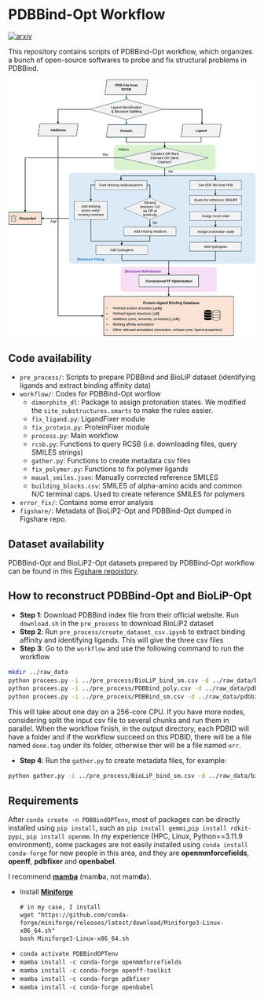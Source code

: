 # PDBBind-Opt Workflow

[![arxiv](https://img.shields.io/badge/arXiv-2411.01223-blue)](https://arxiv.org/abs/2411.01223)

This repository contains scripts of PDBBind-Opt workflow, which organizes a bunch of open-source softwares to probe and fix structural problems in PDBBind.

![workflow](assets/workflow.svg)

## Code availability

+ `pre_process/`: Scripts to prepare PDBBind and BioLiP dataset (identifying ligands and extract binding affinity data)
+ `workflow/`: Codes for PDBBind-Opt worflow
  - `dimorphite_dl`: Package to assign protonation states. We modified the `site_substructures.smarts` to make the rules easier.
  - `fix_ligand.py`: LigandFixer module
  - `fix_protein.py`: ProteinFixer module
  - `process.py`: Main workflow
  - `rcsb.py`: Functions to query RCSB (i.e. downloading files, query SMILES strings)
  - `gather.py`: Functions to create metadata csv files
  - `fix_polymer.py`: Functions to fix polymer ligands
  - `maual_smiles.json`: Manually corrected reference SMILES
  - `building_blocks.csv`: SMILES of alpha-amino acids and common N/C terminal caps. Used to create reference SMILES for polymers
+ `error_fix/`: Contains some error analysis
+ `figshare/`: Metadata of BioLiP2-Opt and PDBBind-Opt dumped in Figshare repo.

## Dataset availability

PDBBind-Opt and BioLiP2-Opt datasets prepared by PDBBind-Opt workflow can be found in this [Figshare repoistory](https://figshare.com/collections/PDBBind_Optimization_to_Create_a_High-Quality_Protein-Ligand_Binding_Dataset_for_Binding_Affinity_Prediction/7520133/1).

## How to reconstruct PDBBind-Opt and BioLiP-Opt

+ **Step 1**: Download PDBBind index file from their official website. Run `download.sh` in the `pre_process` to download BioLiP2 dataset
+ **Step 2**: Run `pre_process/create_dataset_csv.ipynb` to extract binding affinity and identifying ligands. This will give the three csv files
+ **Step 3**: Go to the `workflow` and use the following command to run the workflow
```bash
mkdir ../raw_data
python procees.py -i ../pre_process/BioLiP_bind_sm.csv -d ../raw_data/biolip2_opt
python procees.py -i ../pre_process/PDBBind_poly.csv -d ../raw_data/pdbbind_opt_poly --poly
python procees.py -i ../pre_process/PDBBind_sm.csv -d ../raw_data/pdbbind_opt_sm
```
This will take about one day on a 256-core CPU. If you have more nodes, considering split the input csv file to several chunks and run them in parallel. When the workflow finish, in the output directory, each PDBID will have a folder and if the workflow succeed on this PDBID, there will be a file named `done.tag` under its folder, otherwise ther will be a file named `err`. 
+ **Step 4**: Run the `gather.py` to create metadata files, for example:
```bash
python gather.py -i ../pre_process/BioLiP_bind_sm.csv -d ../raw_data/biolip2_opt -o ../figshare/biolip2_opt/biolip2_opt.csv
```
## Requirements
After `conda create -n PDBBindOPTenv`, most of packages can be directly installed using `pip install`, such as `pip install gemmi`,`pip install rdkit-pypi`, `pip install openmm`. In my experience (HPC, Linux, Python==3.11.9 environment), some packages are not easily installed using `conda install conda-forge` for new people in this area, and they are **openmmforcefields**, **openff**, **pdbfixer** and **openbabel**. 

I recommend [**mamba**](https://mamba.readthedocs.io/en/latest/installation/mamba-installation.html) (mam**b**a, not mam**d**a). 

- Install [**Miniforge**](https://github.com/conda-forge/miniforge)
  ```
  # in my case, I install
  wget "https://github.com/conda-forge/miniforge/releases/latest/download/Miniforge3-Linux-x86_64.sh"
  bash Miniforge3-Linux-x86_64.sh
  ```
- `conda activate PDBBindOPTenv`
- `mamba install -c conda-forge openmmforcefields`
- `mamba install -c conda-forge openff-toolkit`
- `mamba install -c conda-forge pdbfixer`
- `mamba install -c conda-forge openbabel`
    
  
